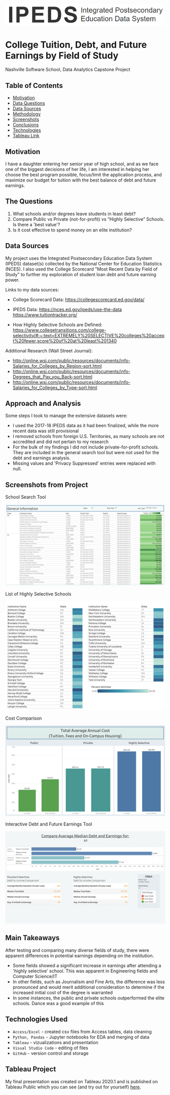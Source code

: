 ![IPEDS Logo](./images/ipeds_title.PNG)

# College Tuition, Debt, and Future Earnings by Field of Study
Nashville Software School, Data Analytics Capstone Project

## Table of Contents
* [Motivation](#motivation)
* [Data Questions](#the-questions)
* [Data Sources](#data-sources)
* [Methodology](#Approach-and-Analysis)
* [Screenshots](#screenshots-from-project)
* [Conclusions](#main-takeaways)
* [Technologies](#technologies-used)
* [Tableau Link](#tableau-project)

## Motivation
I have a daughter entering her senior year of high school, and as we face one of the biggest decisions of her life, I am interested in helping her choose the best program possible, focus/limit the application process, and maximize our budget for tuition with the best balance of debt and future earnings.
## The Questions
1.	What schools and/or degrees leave students in least debt? 
2.	Compare Public vs Private (not-for-profit) vs “Highly Selective” Schools. Is there a 'best value'?
3.	Is it cost effective to spend money on an elite institution?
## Data Sources
My project uses the Integrated Postsecondary Education Data System (IPEDS) dataset(s) collected by the National Center for Education Statistics (NCES). I also used the College Scorecard "Most Recent Data by Field of Study" to further my exploration of student loan debt and future earning power. 

Links to my data sources:

* College Scorecard Data:
https://collegescorecard.ed.gov/data/

* IPEDS Data:
https://nces.ed.gov/ipeds/use-the-data
https://www.tuitiontracker.org/

* How Highly Selective Schools are Defined:
https://www.collegetransitions.com/college-selectivity/#:~:text=EXTREMELY%20SELECTIVE%20colleges%20accept%20fewer,score%20of%20at%20least%201340

Additional Research (Wall Street Journal):
* http://online.wsj.com/public/resources/documents/info-Salaries_for_Colleges_by_Region-sort.html
* http://online.wsj.com/public/resources/documents/info-Degrees_that_Pay_you_Back-sort.html
* http://online.wsj.com/public/resources/documents/info-Salaries_for_Colleges_by_Type-sort.html

## Approach and Analysis
Some steps I took to manage the extensive datasets were:
* I used the 2017-18 IPEDS data as it had been finalized, while the more recent data was still provisional
* I removed schools from foreign U.S. Territories, as many schools are not accredited and did not pertain to my research
* For the bulk of my findings I did not include private-for-profit schools. They are included in the general search tool but were not used for the debt and earnings analysis.
* Missing values and 'Privacy Suppressed' entries were replaced with null.

## Screenshots from Project
School Search Tool

![School Search Tool](./images/info_tool.png)

List of Highly Selective Schools

![Highly Selective Schools](./images/hi_selective_chart.png)

Cost Comparison

![Comparing Costs](./images/comparing_costs.png)

Interactive Debt and Future Earnings Tool

![Earnings Tool](./images/earnings_tool.png)

## Main Takeaways

After testing and comparing many diverse fields of study, there were apparent differences in potential earnings depending on the institution. 
* Some fields showed a significant increase in earnings after attending a 'highly selective' school. This was apparent in Engineering fields and Computer Science/IT
* In other fields, such as Journalism and Fine Arts, the difference was less pronounced and would merit additional consideration to determine if the increased initial cost of the degree is warranted
* In some instances, the public and private schools outperformed the elite schools. Dance was a good example of this 

## Technologies Used
* `Access/Excel` - created csv files from Access tables, data cleaning
* `Python, Pandas` - Jupyter notebooks for EDA and merging of data
* `Tableau` - vizualizations and presentation
* `Visual Studio Code` - editing of files
* `GitHub` - version control and storage

## Tableau Project
My final presentation was created on Tableau 2020.1 and is published on Tableau Public which you can see (and try out for yourself) [here](https://public.tableau.com/profile/catherine.schmalzer#!/).